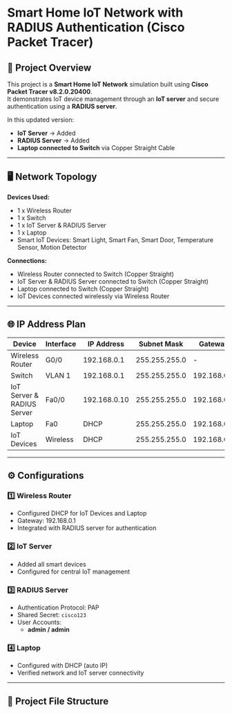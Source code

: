 # Smart Home IoT Network with RADIUS Authentication (Cisco Packet Tracer)

## 📌 Project Overview
This project is a **Smart Home IoT Network** simulation built using **Cisco Packet Tracer v8.2.0.20400**.  
It demonstrates IoT device management through an **IoT server** and secure authentication using a **RADIUS server**.
 
In this updated version: 
- **IoT Server** → Added  
- **RADIUS Server** → Added   
- **Laptop connected to Switch** via Copper Straight Cable  

---

## 🖥️ Network Topology
**Devices Used:**
- 1 x Wireless Router
- 1 x Switch
- 1 x IoT Server & RADIUS Server
- 1 x Laptop
- Smart IoT Devices: Smart Light, Smart Fan, Smart Door, Temperature Sensor, Motion Detector

**Connections:**
- Wireless Router connected to Switch (Copper Straight)
- IoT Server & RADIUS Server connected to Switch (Copper Straight)
- Laptop connected to Switch (Copper Straight)
- IoT Devices connected wirelessly via Wireless Router

---

## 🌐 IP Address Plan
| Device                     | Interface         | IP Address     | Subnet Mask     | Gateway       |
|----------------------------|-------------------|----------------|-----------------|---------------|
| Wireless Router            | G0/0              | 192.168.0.1    | 255.255.255.0   | -             |
| Switch                     | VLAN 1            | 192.168.0.1    | 255.255.255.0   | 192.168.0.1   |
| IoT Server & RADIUS Server | Fa0/0             | 192.168.0.10   | 255.255.255.0   | 192.168.0.1   |
| Laptop                     | Fa0               | DHCP           | 255.255.255.0   | 192.168.0.1   |
| IoT Devices                | Wireless          | DHCP           | 255.255.255.0   | 192.168.0.1   |

---

## ⚙️ Configurations

### 1️⃣ Wireless Router
- Configured DHCP for IoT Devices and Laptop
- Gateway: 192.168.0.1
- Integrated with RADIUS server for authentication

### 2️⃣ IoT Server
- Added all smart devices
- Configured for central IoT management

### 3️⃣ RADIUS Server
- Authentication Protocol: PAP
- Shared Secret: `cisco123`
- User Accounts:
  - **admin / admin**

### 4️⃣ Laptop
- Configured with DHCP (auto IP)
- Verified network and IoT server connectivity

---

## 📂 Project File Structure
